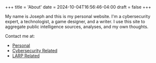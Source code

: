 +++
title = 'About'
date = 2024-10-04T16:56:46-04:00
draft = false
+++

My name is Joseph and this is my personal website. I'm a cybersecurity expert, a technologist, a game designer, and a writer. I use this site to aggregate public intelligence sources, analyses, and my own thoughts.

Contact me at:

- [Personal](mailto:joseph.r.perry.iv@gmail.com)
- [Cybersecurity Related](mailto:joseph.perry@morganfranklin.com)
- [LARP Related](mailto:joseph@spectacleink.com)
